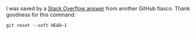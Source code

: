 I was saved by a [Stack Overflow answer](https://stackoverflow.com/questions/64735788/clear-git-commits-before-push) from another GitHub fiasco.  Thank goodness for this command: 

```
git reset --soft HEAD~1
```


